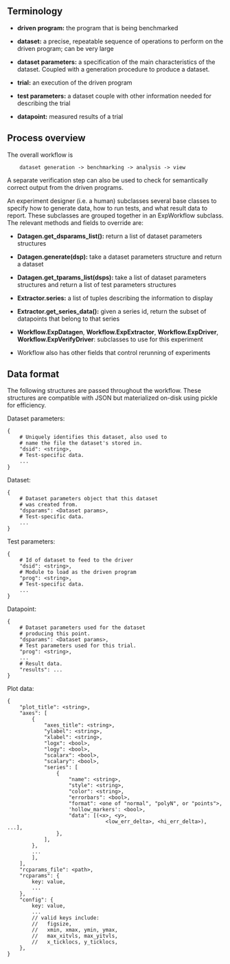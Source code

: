## Terminology ##

* **driven program:**
  the program that is being benchmarked

* **dataset:**
  a precise, repeatable sequence of operations to perform on the
  driven program; can be very large

* **dataset parameters:**
  a specification of the main characteristics of the dataset.
  Coupled with a generation procedure to produce a dataset.

* **trial:**
  an execution of the driven program

* **test parameters:**
  a dataset couple with other information needed for describing the trial

* **datapoint:**
  measured results of a trial


## Process overview ##

The overall workflow is

        dataset generation -> benchmarking -> analysis -> view

A separate verification step can also be used to check for semantically
correct output from the driven programs.

An experiment designer (i.e. a human) subclasses several base classes
to specify how to generate data, how to run tests, and what result data
to report. These subclasses are grouped together in an ExpWorkflow subclass.
The relevant methods and fields to override are:

* **Datagen.get_dsparams_list():**
  return a list of dataset parameters structures

* **Datagen.generate(dsp):**
  take a dataset parameters structure and return a dataset

* **Datagen.get_tparams_list(dsps):**
  take a list of dataset parameters structures and return a list
  of test parameters structures

* **Extractor.series:**
  a list of tuples describing the information to display

* **Extractor.get_series_data():**
  given a series id, return the subset of datapoints that belong
  to that series

* **Workflow.ExpDatagen**, **Workflow.ExpExtractor**,
  **Workflow.ExpDriver**, **Workflow.ExpVerifyDriver**:
  subclasses to use for this experiment

* Workflow also has other fields that control rerunning of experiments


## Data format ##

The following structures are passed throughout the workflow.
These structures are compatible with JSON but materialized on-disk
using pickle for efficiency.

Dataset parameters:

    {
        # Uniquely identifies this dataset, also used to
        # name the file the dataset's stored in.
        "dsid": <string>,
        # Test-specific data.
        ...
    }

Dataset:

    {
        # Dataset parameters object that this dataset
        # was created from.
        "dsparams": <Dataset params>,
        # Test-specific data.
        ...
    }

Test parameters:

    {
        # Id of dataset to feed to the driver
        "dsid": <string>,
        # Module to load as the driven program
        "prog": <string>,
        # Test-specific data.
        ...
    }

Datapoint:

    {
        # Dataset parameters used for the dataset
        # producing this point.
        "dsparams": <Dataset params>,
        # Test parameters used for this trial.
        "prog": <string>,
        ...
        # Result data.
        "results": ...
    }

Plot data:

    {
        "plot_title": <string>,
        "axes": [
            {
                "axes_title": <string>,
                "ylabel": <string>,
                "xlabel": <string>,
                "logx": <bool>,
                "logy": <bool>,
                "scalarx": <bool>,
                "scalary": <bool>,
                "series": [
                    {
                        "name": <string>,
                        "style": <string>,
                        "color": <string>,
                        "errorbars": <bool>,
                        "format": <one of "normal", "polyN", or "points">,
                        'hollow_markers': <bool>,
                        "data": [(<x>, <y>,
                                    <low_err_delta>, <hi_err_delta>), ...],
                    },
                ],
            },
            ...
            ],
        ],
        "rcparams_file": <path>,
        "rcparams": {
            key: value,
            ...
        },
        "config": {
            key: value,
            ...
            // valid keys include:
            //   figsize, 
            //   xmin, xmax, ymin, ymax,  
            //   max_xitvls, max_yitvls,
            //   x_ticklocs, y_ticklocs,
        },
    }
